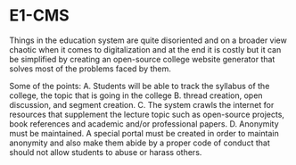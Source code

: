 # E1-CMS

Things in the education system are quite disoriented and on a broader view chaotic when it comes to digitalization and at the end it is costly but it can be simplified by creating an open-source college website generator that solves most of the problems faced by them.

Some of the points:
A. Students will be able to track the syllabus of the college, the topic that is going in the college 
B. thread creation, open discussion, and segment creation. 
C. The system crawls the internet for resources that supplement the lecture topic such as open-source projects, book references and academic and/or professional papers. 
D. Anonymity must be maintained. A special portal must be created in order to maintain anonymity and also make them abide by a proper code of conduct that should not allow students to abuse or harass others.
